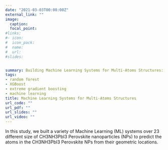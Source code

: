 ```yaml
---
date: "2021-03-03T00:00:00Z"
external_link: ""
image:
  caption: 
  focal_point: 
#links:
#- icon: 
#  icon_pack: 
#  name: 
#  url: 
#slides: 


summary: Building Machine Learning Systems for Multi-Atoms Structures:  CH3NH3PbI3  Perovskite Nanoparticles
tags:
- random forest
- XGBoost
- extreme gradient boosting
- machine learning
title: Machine Learning Systems for Multi-Atoms Structures
url_code: ""
url_pdf: ""
url_slides: ""
url_video: ""
---
```


In this study, we built a variety of Machine Learning (ML) systems over 23 different size of CH3NH3PbI3  Perovskite nanoparticles (NPs) to predict the atoms in the CH3NH3PbI3 Perovskite NPs from their geometric locations.
